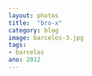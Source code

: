 ```yaml
---
layout: photos
title:  "bro-x"
category: blog
image: barcelos-3.jpg
tags:
- barcelos
ano: 2012
---
```




